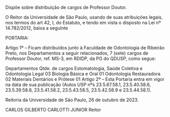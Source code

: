 Dispõe sobre distribuição de cargos de Professor Doutor.

O Reitor da Universidade de São Paulo, usando de suas atribuições legais, nos termos do art 42, I, do Estatuto, e tendo em vista o disposto na Lei nº 14.782/2012, baixa a seguinte

PORTARIA:

Artigo 1º – Ficam distribuídos junto à Faculdade de Odontologia de Ribeirão Preto, nos Departamentos a seguir relacionados, 7 (sete) cargos de Professor Doutor, ref. MS-3, em RDIDP, da PG do QDUSP, como segue:

Departamentos	Qtde. de cargos
Estomatologia, Saúde Coletiva e Odontologia Legal	03
Biologia Básica e Oral	01
Odontologia Restauradora	02
Materiais Dentários e Prótese	01
Artigo 2º – Esta Portaria entra em vigor na data de sua publicação (Autos USP nºs 23.5.67.58.1, 23.5.40.58.6, 23.5.39.58.8, 23.5.41.58.2, 23.5.43.58.5, 23.5.42.58.9 e 23.5.44.58.1).

Reitoria da Universidade de São Paulo, 26 de outubro de 2023.

CARLOS GILBERTO CARLOTTI JUNIOR
Reitor